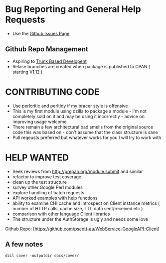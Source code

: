 # Bug Reporting and General Help Requests

- Use the [Github Issues Page](https://github.com/pscott-au/WebService-GoogleAPI-Client/issues) 

## Github Repo Management

- Aspiring to [Trunk Based Developent](https://paulhammant.com/2013/04/05/what-is-trunk-based-development/)
- Relase branches are created when package is published to CPAN ( starting V1.12 )


# CONTRIBUTING CODE

- Use perlcritic and perltidy if my bracer style is offensive
- This is my first module using dzilla to package a module - I'm not completely sold on it and may be using it incorrectly - advice on improving usage welcome
- There remain a few architectural bad smells from the original source code this was based on - don't assume that the class structure is sane
- Pull reqeusts preferred but whatever works for you I will try to work with

# HELP WANTED 

- Seek reviews from http://prepan.org/module.submit and similar
- refactor to improve test coverage
- clean up the test structure
- survey other Google Perl modules
- explore handling of batch requests
- API worked examples with help functions
- ability to examine CHI cache and introspect on Client instance metrics ( number of HTTP calls, cache size, TTL data sent/received etc )
- comparison with other language Client libraries
- The structure under the AuthStorage is ugly and needs some love


Github Repo: [https://github.com/pscott-au/WebService-GoogleAPI-Client]

## A few notes
`dzil cover -outputdir docs/cover/`

